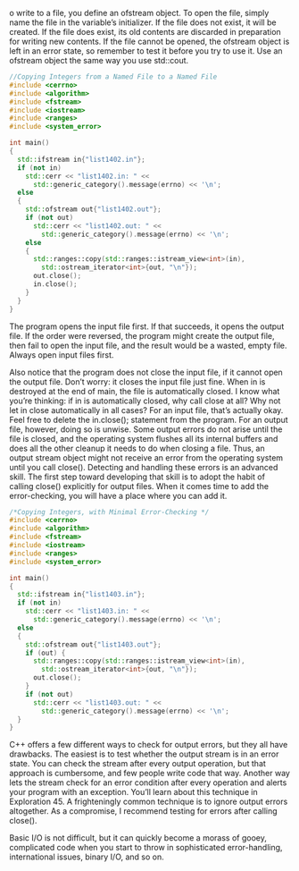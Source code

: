 o write to a file, you define an ofstream object. To open the file, simply
name the file in the variable’s initializer. If the file does not exist, it will be created. If the file does exist, its old
contents are discarded in preparation for writing new contents. If the file cannot be opened, the ofstream
object is left in an error state, so remember to test it before you try to use it. Use an ofstream object the same
way you use std::cout.

```cpp
//Copying Integers from a Named File to a Named File
#include <cerrno>
#include <algorithm>
#include <fstream>
#include <iostream>
#include <ranges>
#include <system_error>

int main()
{
  std::ifstream in{"list1402.in"};
  if (not in)
    std::cerr << "list1402.in: " <<
      std::generic_category().message(errno) << '\n';
  else
  {
    std::ofstream out{"list1402.out"};
    if (not out)
      std::cerr << "list1402.out: " <<
        std::generic_category().message(errno) << '\n';
    else
    {
      std::ranges::copy(std::ranges::istream_view<int>(in),
        std::ostream_iterator<int>{out, "\n"});
      out.close();
      in.close();
    }
  }
}
```

The program opens the input file first. If that succeeds, it opens the output file. If the order were
reversed, the program might create the output file, then fail to open the input file, and the result would be a
wasted, empty file. Always open input files first.

Also notice that the program does not close the input file, if it cannot open the output file. Don’t worry:
it closes the input file just fine. When in is destroyed at the end of main, the file is automatically closed.
I know what you’re thinking: if in is automatically closed, why call close at all? Why not let in close
automatically in all cases? For an input file, that’s actually okay. Feel free to delete the in.close();
statement from the program. For an output file, however, doing so is unwise.
Some output errors do not arise until the file is closed, and the operating system flushes all its internal
buffers and does all the other cleanup it needs to do when closing a file. Thus, an output stream object might
not receive an error from the operating system until you call close(). Detecting and handling these errors is
an advanced skill. The first step toward developing that skill is to adopt the habit of calling close() explicitly
for output files. When it comes time to add the error-checking, you will have a place where you can add it.



```cpp
/*Copying Integers, with Minimal Error-Checking */
#include <cerrno>
#include <algorithm>
#include <fstream>
#include <iostream>
#include <ranges>
#include <system_error>

int main()
{
  std::ifstream in{"list1403.in"};
  if (not in)
    std::cerr << "list1403.in: " <<
      std::generic_category().message(errno) << '\n';
  else
  {
    std::ofstream out{"list1403.out"};
    if (out) {
      std::ranges::copy(std::ranges::istream_view<int>(in),
        std::ostream_iterator<int>{out, "\n"});
      out.close();
    }
    if (not out)
      std::cerr << "list1403.out: " <<
        std::generic_category().message(errno) << '\n';
  }
}
```

C++ offers a few different ways to check for output errors, but they all have drawbacks.
The easiest is to test whether the output stream is in an error state. You can check the stream after every
output operation, but that approach is cumbersome, and few people write code that way. Another way lets
the stream check for an error condition after every operation and alerts your program with an exception.
You’ll learn about this technique in Exploration 45. A frighteningly common technique is to ignore output
errors altogether. As a compromise, I recommend testing for errors after calling close().

Basic I/O is not difficult, but it can quickly become a morass of gooey, complicated code when you start
to throw in sophisticated error-handling, international issues, binary I/O, and so on.
